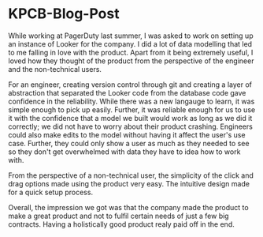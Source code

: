 # KPCB-Blog-Post

While working at PagerDuty last summer, I was asked to work on setting up an instance of Looker for the company. I did a lot of data modelling that led to me falling in love with the product. Apart from it being extremely useful, I loved how they thought of the product from the perspective of the engineer and the non-technical users. 

For an engineer, creating version control through git and creating a layer of abstraction that separated the Looker code from the database code gave confidence in the reliability. While there was a new langauge to learn, it was simple enough to pick up easily. Further, it was reliable enough for us to use it with the confidence that a model we built would work as long as we did it correctly; we did not have to worry about their product crashing. Engineers could also make edits to the model without having it affect the user's use case. Further, they could only show a user as much as they needed to see so they don't get overwhelmed with data they have to idea how to work with.

From the perspective of a non-technical user, the simplicity of the click and drag options made using the product very easy. The intuitive design made for a quick setup process.

Overall, the impression we got was that the company made the product to make a great product and not to fulfil certain needs of just a few big contracts. Having a holistically good product realy paid off in the end.
